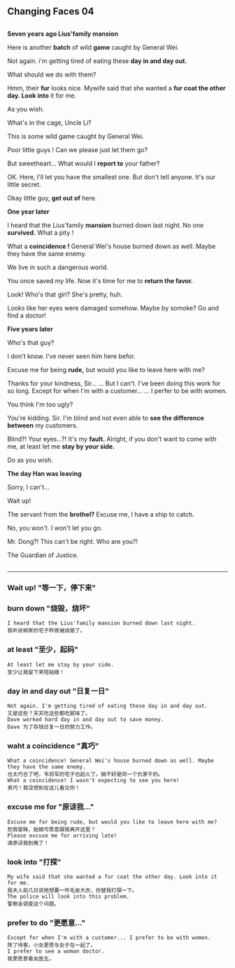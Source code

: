 Changing Faces 04
---
##
**Seven years ago Lius'family mansion**

Here is another **batch** of wild **game** caught by General Wei.

Not again. i'm getting tired of eating these **day in and day out.**

What should we do with them?

Hmm, their **fur** looks nice. Mywife said that she wanted a **fur coat the other day. Look into** it for me.

As you wish.



What's in the cage, Uncle Li?

This is some wild game caught by General Wei.

Poor little guys ! Can we please just let them go?

But sweetheart... What would I **report to** your father?

OK. Here, I'll let you have the smallest one. But don't tell anyone. It's our little secret.



Okay little guy, **get out of** here.



**One year later**

I heard that the Lius'family **mansion** burned down last night. No one **survived.** What a pity !

What a **coincidence !** General Wei's house burned down as well. Maybe they have the same enemy.

We live in such a dangerous world.



You once saved my life. Now it's time for me to **return the favor.**



Look! Who's that girl? She's pretty, huh.

Looks like her eyes were damaged somehow. Maybe by somoke? Go and find a doctor!



**Five years later**

Who's that guy?

I don't know. I've never seen him here befor.

Excuse me for being **rude,** but would you like to leave here with me?

Thanks for your kindness, Sir... ... But I can't. I've been doing this work for so long. Except for when I'm with a customer... ... I perfer to be with women.

You think I'm too ugly?

You're kidding. Sir. I'm blind and not even able to **see the difference between** my customers.

Blind?! Your eyes...?! It's my **fault.** Alright, if you don't want to come with me, at least let me **stay by your side.**

Do as you wish.



**The day Han was leaving**

Sorry, I can't...

Wait up!

The servant from the **brothel?** Excuse me, I have a ship to catch.

No, you won't. I won't let you go.

Mr. Dong?! This can't be right. Who are you?!

The Guardian of Justice.

##
---
### Wait up! "等一下，停下来"
    
### burn down "烧毁，烧坏"
    I heard that the Lius'family mansion burned down last night.
    我听说柳家的宅子昨夜被烧毁了。
### at least "至少，起码"
    At least let me stay by your side.
    至少让我留下来陪姑娘！
### day in and day out "日复一日"
    Not again. I'm getting tired of eating these day in and day out.
    又是这些？天天吃这些都吃腻味了。
    Dave worked hard day in and day out to save money.
    Dave 为了存钱日复一日的努力工作。
### waht a coincidence "真巧"
    What a coincidence! General Wei's house burned down as well. Maybe they have the same enemy.
    也太巧合了吧，韦将军的宅子也起火了。搞不好是同一个仇家干的。
    What a coincidence! I wasn't expecting to see you here!
    真巧！我没想到在这儿看见你！
### excuse me for "原谅我..."
    Excuse me for being rude, but would you like to leave here with me?
    恕我冒昧，姑娘可愿意跟我离开这里？
    Please excuse me for arriving late!
    请原谅我到晚了！
### look into "打探"
    My wife said that she wanted a fur coat the other day. Look into it for me.
    我夫人前几日说她想要一件毛皮大衣，你替我打探一下。
    The police will look into this problem.
    警察会调查这个问题。
### prefer to do "更愿意..."
    Except for when I'm with a customer... I prefer to be with women.
    除了待客，小女更愿与女子在一起了。
    I prefer to see a woman doctor.
    我更愿意看女医生。
